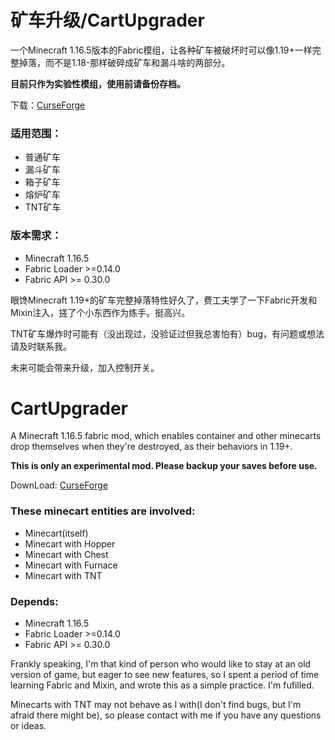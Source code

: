 # 矿车升级/CartUpgrader

一个Minecraft 1.16.5版本的Fabric模组，让各种矿车被破坏时可以像1.19+一样完整掉落，而不是1.18-那样破碎成矿车和漏斗啥的两部分。

**目前只作为实验性模组，使用前请备份存档。**

下载：[CurseForge](https://www.curseforge.com/minecraft/modpacks/cartupgrader "CartUpgrader")

### 适用范围：

* 普通矿车
* 漏斗矿车
* 箱子矿车
* 熔炉矿车
* TNT矿车

### 版本需求：

* Minecraft 1.16.5
* Fabric Loader >=0.14.0
* Fabric API >= 0.30.0

眼馋Minecraft 1.19+的矿车完整掉落特性好久了，费工夫学了一下Fabric开发和Mixin注入，搓了个小东西作为练手。挺高兴。

TNT矿车爆炸时可能有（没出现过，没验证过但我总害怕有）bug，有问题或想法请及时联系我。

未来可能会带来升级，加入控制开关。

# CartUpgrader

 A Minecraft 1.16.5 fabric mod, which enables container and other minecarts drop themselves when they're destroyed, as their behaviors in 1.19+.

**This is only an experimental mod. Please backup your saves before use.**

DownLoad: [CurseForge](https://www.curseforge.com/minecraft/modpacks/cartupgrader "CartUpgrader")

### These minecart entities are involved:

* Minecart(itself)
* Minecart with Hopper
* Minecart with Chest
* Minecart with Furnace
* Minecart with TNT

### Depends:

* Minecraft 1.16.5
* Fabric Loader >=0.14.0
* Fabric API >= 0.30.0

Frankly speaking, I'm that kind of person who would like to stay at an old version of game, but eager to see new features, so I spent a period of time learning Fabric and Mixin, and wrote this as a simple practice. I'm fufilled.

Minecarts with TNT may not behave as I with(I don't find bugs, but I'm afraid there might be), so please contact with me if you have any questions  or ideas.
